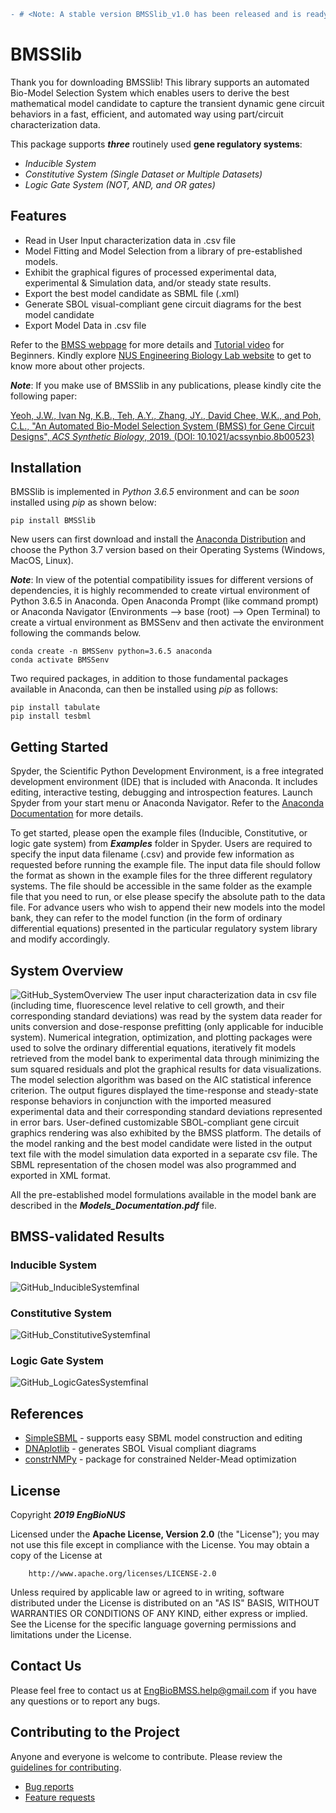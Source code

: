 ```diff
- # <Note: A stable version BMSSlib_v1.0 has been released and is ready for download. However, the BMSS system here is still under development, and the package will be pip-installable after a while>
```

# BMSSlib

Thank you for downloading BMSSlib! This library supports an automated Bio-Model Selection System which enables users to derive the best mathematical model candidate to capture the transient dynamic gene circuit behaviors in a fast, efficient, and automated way using part/circuit characterization data.

This package supports __*three*__ routinely used __gene regulatory systems__:
 
- *Inducible System*
- *Constitutive System (Single Dataset or Multiple Datasets)*
- *Logic Gate System (NOT, AND, and OR gates)*

## Features

- Read in User Input characterization data in .csv file
- Model Fitting and Model Selection from a library of pre-established models.
- Exhibit the graphical figures of processed experimental data, experimental & Simulation data, and/or steady state results.    
- Export the best model candidate as SBML file (.xml)
- Generate SBOL visual-compliant gene circuit diagrams for the best model candidate 
- Export Model Data in .csv file

Refer to the [BMSS webpage] for more details and [Tutorial video] for Beginners. Kindly explore [NUS Engineering Biology Lab website] to get to know more about other projects.  

__*Note*__: If you make use of BMSSlib in any publications, please kindly cite the following paper:

<a href="https://pubs.acs.org/doi/10.1021/acssynbio.8b00523">Yeoh, J.W., Ivan Ng, K.B., Teh, A.Y., Zhang, JY., David Chee, W.K., and Poh, C.L., "An Automated Bio-Model Selection System (BMSS) for Gene Circuit Designs", _ACS Synthetic Biology_, 2019. (DOI: 10.1021/acssynbio.8b00523)</a>

## Installation

BMSSlib is implemented in *Python 3.6.5* environment and can be *soon* installed using *pip* as shown below:  

```
pip install BMSSlib
```
New users can first download and install the [Anaconda Distribution] and choose the Python 3.7 version based on their Operating Systems (Windows, MacOS, Linux).  

__*Note*__: In view of the potential compatibility issues for different versions of dependencies, it is highly recommended to create virtual environment of Python 3.6.5 in Anaconda. Open Anaconda Prompt (like command prompt) or Anaconda Navigator (Environments --> base (root) --> Open Terminal) to create a virtual environment as BMSSenv and then activate the environment following the commands below.    
```
conda create -n BMSSenv python=3.6.5 anaconda
conda activate BMSSenv
```
Two required packages, in addition to those fundamental packages available in Anaconda, can then be installed using *pip* as follows:
```
pip install tabulate
pip install tesbml
```

## Getting Started
Spyder, the Scientific Python Development Environment, is a free integrated development environment (IDE) that is included with Anaconda. It includes editing, interactive testing, debugging and introspection features. Launch Spyder from your start menu or Anaconda Navigator. Refer to the [Anaconda Documentation] for more details.  

To get started, please open the example files (Inducible, Constitutive, or logic gate system) from __*Examples*__ folder in Spyder. Users are required to specify the input data filename (.csv) and provide few information as requested before running the example file. The input data file should follow the format as shown in the example files for the three different regulatory systems. The file should be accessible in the same folder as the example file that you need to run, or else please specify the absolute path to the data file. For advance users who wish to append their new models into the model bank, they can refer to the model function (in the form of ordinary differential equations) presented in the particular regulatory system library and modify accordingly. 

## System Overview
![GitHub_SystemOverview](https://user-images.githubusercontent.com/32381993/57119532-8dee2b80-6d9d-11e9-9126-3208d641b662.png)
The user input characterization data in csv file (including time, fluorescence level relative to cell growth, and their corresponding standard deviations) was read by the system data reader for units conversion and dose-response prefitting (only applicable for inducible system). Numerical integration, optimization, and plotting packages were used to solve the ordinary differential equations, iteratively fit models retrieved from the model bank to experimental data through minimizing the sum squared residuals and plot the graphical results for data visualizations. The model selection algorithm was based on the AIC statistical inference criterion. The output figures displayed the time-response and steady-state response behaviors in conjunction with the imported measured experimental data and their corresponding standard deviations represented in error bars. User-defined customizable SBOL-compliant gene circuit graphics rendering was also exhibited by the BMSS platform. The details of the model ranking and the best model candidate were listed in the output text file with the model simulation data exported in a separate csv file. The SBML representation of the chosen model was also programmed and exported in XML format.

All the pre-established model formulations available in the model bank are described in the __*Models_Documentation.pdf*__ file. 

## BMSS-validated Results
### Inducible System
![GitHub_InducibleSystemfinal](https://user-images.githubusercontent.com/32381993/57120369-9184b100-6da3-11e9-9e7b-e3e3d47f0fcf.png)

### Constitutive System
![GitHub_ConstitutiveSystemfinal](https://user-images.githubusercontent.com/32381993/57120265-cf350a00-6da2-11e9-89ad-84f9b1335309.png)

### Logic Gate System
![GitHub_LogicGatesSystemfinal](https://user-images.githubusercontent.com/32381993/57120321-38b51880-6da3-11e9-8407-4c0ca017068d.png)


## References
* [SimpleSBML]  - supports easy SBML model construction and editing
* [DNAplotlib]  - generates SBOL Visual compliant diagrams
* [constrNMPy]  - package for constrained Nelder-Mead optimization

## License

Copyright __*2019 EngBioNUS*__

Licensed under the __Apache License, Version 2.0__ (the "License"); you may not use this file except in compliance with the License.
You may obtain a copy of the License at
```
    http://www.apache.org/licenses/LICENSE-2.0
```
Unless required by applicable law or agreed to in writing, software distributed under the License is distributed on an "AS IS" BASIS,
WITHOUT WARRANTIES OR CONDITIONS OF ANY KIND, either express or implied. See the License for the specific language governing permissions and limitations under the License.

## Contact Us
Please feel free to contact us at EngBioBMSS.help@gmail.com if you have any questions or to report any bugs.

## Contributing to the Project
Anyone and everyone is welcome to contribute. Please review the [guidelines for contributing](CONTRIBUTING.md).

* [Bug reports](CONTRIBUTING.md#bugs)
* [Feature requests](CONTRIBUTING.md#features)


[//]: # (These are reference links used in the body of this note and get stripped out when the markdown processor does its job. There is no need to format nicely because it shouldn't be seen. Thanks SO - http://stackoverflow.com/questions/4823468/store-comments-in-markdown-syntax)


   [SimpleSBML]: <https://github.com/sys-bio/simplesbml>
   [DNAplotlib]: <https://github.com/VoigtLab/dnaplotlib>
   [constrNMPy]: <https://github.com/alexblaessle/constrNMPy>
   [Anaconda Distribution]: <https://www.anaconda.com/distribution/>
   [Anaconda Documentation]: <https://docs.anaconda.com/anaconda/user-guide/getting-started/>
   [NUS Engineering Biology Lab website]: <http://www.bioeng.nus.edu.sg/engbio/index.html>
   [BMSS webpage]: <http://www.bioeng.nus.edu.sg/engbio/software.html>
   [Tutorial video]: <https://youtu.be/IpTz3ei4Ct8>
 

